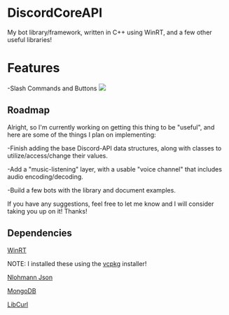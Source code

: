 # DiscordCoreAPI
My bot library/framework, written in C++ using WinRT, and a few other useful libraries!

# Features
-Slash Commands and Buttons
![](https://github.com/RealTimeChris/DiscordCoreAPI/blob/main/images/Screenshot%20(53).png?raw=true)

## Roadmap
Alright, so I'm currently working on getting this thing to be "useful", and here are some of the things I plan on implementing:

-Finish adding the base Discord-API data structures, along with classes to utilize/access/change their values.

-Add a "music-listening" layer, with a usable "voice channel" that includes audio encoding/decoding.

-Build a few bots with the library and document examples.

If you have any suggestions, feel free to let me know and I will consider taking you up on it! Thanks!

## Dependencies

[WinRT](https://docs.microsoft.com/en-us/windows/uwp/cpp-and-winrt-apis/intro-to-using-cpp-with-winrt)  

NOTE: I installed these using the [vcpkg](https://github.com/microsoft/vcpkg) installer!

[Nlohmann Json](https://github.com/nlohmann/json)

[MongoDB](https://docs.mongodb.com/manual/installation/)

[LibCurl](https://github.com/curl/curl)

